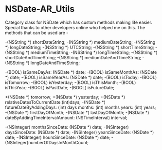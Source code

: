 # NSDate-AR_Utils

Category class for NSDate which has custom methods making life easier. Special thanks to other developers online who helped me on this. 
The methods that can be used are - 

-(NSString *) shortDateString;
-(NSString *) mediumDateString;
-(NSString *) longDateString;
-(NSString *) UTCString;
-(NSString *) shortTimeString;
-(NSString *) mediumTimeString;
-(NSString *) longTimeString;
-(NSString *) shortDateAndTimeString;
-(NSString *) mediumDateAndTimeString;
-(NSString *) longDateAndTimeString;

-(BOOL) isSameDayAs: (NSDate *) date;
-(BOOL) isSameMonthAs: (NSDate *) date;
-(BOOL) isSameYearAs: (NSDate *) date;
-(BOOL) isToday;
-(BOOL) isTomorrow;
-(BOOL) isYesterday;
-(BOOL) isThisMonth;
-(BOOL) isThisYear;
-(BOOL) isPastDate;
-(BOOL) isFutureDate;

+(NSDate *) tomorrow;
+(NSDate *) yesterday;
+(NSDate *) relativeDatesToCurrentDate:(int)days;
-(NSDate *) futureDateByAddingDays: (int) days months: (int) months years: (int) years;
-(NSDate *) firstDayOfMonth;
-(NSDate *) lastDayOfMonth;
-(NSDate *) dateByAddingTimeIntervalAmount: (NSTimeInterval) interval;

-(NSInteger) monthsSinceDate: (NSDate *) date;
-(NSInteger) daysSinceDate: (NSDate *) date;
-(NSInteger) yearsSinceDate: (NSDate *) date;
-(NSInteger) hoursSinceDate: (NSDate *) date;
-(NSInteger)numberOfDaysInMonthCount;
